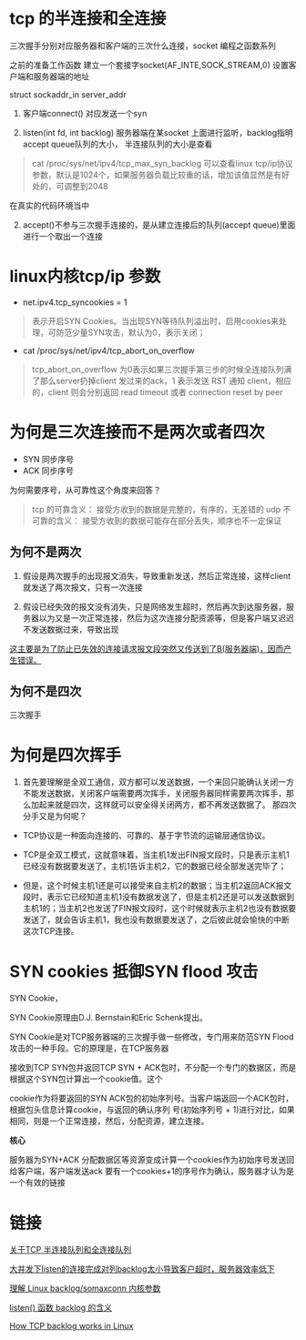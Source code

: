 # tcp 的半连接和全连接

三次握手分别对应服务器和客户端的三次什么连接，socket 编程之函数系列

之前的准备工作函数 建立一个套接字socket(AF_INTE,SOCK_STREAM,0) 设置客户端和服务器端的地址

struct sockaddr_in server_addr 


1. 客户端connect() 对应发送一个syn 

2. listen(int fd, int backlog) 服务器端在某socket 上面进行监听，backlog指明accept queue队列的大小， 半连接队列的大小是查看
>cat /proc/sys/net/ipv4/tcp_max_syn_backlog 可以查看linux tcp/ip协议参数，默认是1024个，如果服务器负载比较重的话，增加该值显然是有好处的，可调整到2048

在真实的代码环境当中

2. accept()不参与三次握手连接的，是从建立连接后的队列(accept queue)里面进行一个取出一个连接

# linux内核tcp/ip 参数
- net.ipv4.tcp_syncookies = 1
>表示开启SYN Cookies。当出现SYN等待队列溢出时，启用cookies来处理，可防范少量SYN攻击，默认为0，表示关闭； 

- cat /proc/sys/net/ipv4/tcp_abort_on_overflow 
>tcp_abort_on_overflow 为0表示如果三次握手第三步的时候全连接队列满了那么server扔掉client 发过来的ack，1 表示发送 RST 通知 client，相应的，client 则会分别返回 read timeout 或者 connection reset by peer


# 为何是三次连接而不是两次或者四次

- SYN 同步序号
- ACK 同步序号

为何需要序号，从可靠性这个角度来回答？

> tcp 的可靠含义： 接受方收到的数据是完整的，有序的，无差错的
> udp 不可靠的含义： 接受方收到的数据可能存在部分丢失，顺序也不一定保证


## 为何不是两次

1. 假设是两次握手的出现报文消失，导致重新发送，然后正常连接，这样client就发送了两次报文，只有一次连接

2. 假设已经失效的报文没有消失，只是网络发生超时，然后再次到达服务器，服务器以为又是一次正常连接，然后为这次连接分配资源等，但是客户端又迟迟不发送数据过来，导致出现

[这主要是为了防止已失效的连接请求报文段突然又传送到了B(服务器端)，因而产生错误。](https://blog.csdn.net/kzadmxz/article/details/73998537)

## 为何不是四次

三次握手

# 为何是四次挥手
1. 首先要理解是全双工通信，双方都可以发送数据，一个来回只能确认关闭一方不能发送数据，关闭客户端需要两次挥手，关闭服务器同样需要两次挥手，那么加起来就是四次，这样就可以安全得关闭两方，都不再发送数据了。
那四次分手又是为何呢？

- TCP协议是一种面向连接的、可靠的、基于字节流的运输层通信协议。

- TCP是全双工模式，这就意味着，当主机1发出FIN报文段时，只是表示主机1已经没有数据要发送了，主机1告诉主机2，它的数据已经全部发送完毕了；

- 但是，这个时候主机1还是可以接受来自主机2的数据；当主机2返回ACK报文段时，表示它已经知道主机1没有数据发送了，但是主机2还是可以发送数据到主机1的；当主机2也发送了FIN报文段时，这个时候就表示主机2也没有数据要发送了，就会告诉主机1，我也没有数据要发送了，之后彼此就会愉快的中断这次TCP连接。

# SYN cookies 抵御SYN flood 攻击

SYN Cookie， 
 

SYN Cookie原理由D.J. Bernstain和Eric Schenk提出。

SYN Cookie是对TCP服务器端的三次握手做一些修改，专门用来防范SYN Flood攻击的一种手段。它的原理是，在TCP服务器

接收到TCP SYN包并返回TCP SYN + ACK包时，不分配一个专门的数据区，而是根据这个SYN包计算出一个cookie值。这个

cookie作为将要返回的SYN ACK包的初始序列号。当客户端返回一个ACK包时，根据包头信息计算cookie，与返回的确认序列
号(初始序列号 + 1)进行对比，如果相同，则是一个正常连接，然后，分配资源，建立连接。

**核心**

服务器为SYN+ACK 分配数据区等资源变成计算一个cookies作为初始序号发送回给客户端，客户端发送ack 要有一个cookies+1的序号作为确认，服务器才认为是一个有效的链接

# 链接

[关于TCP 半连接队列和全连接队列](http://jm.taobao.org/2017/05/25/525-1/)

[大并发下listen的连接完成对列backlog太小导致客户超时，服务器效率低下](https://blog.csdn.net/lizhi200404520/article/details/6981272)

[理解 Linux backlog/somaxconn 内核参数](https://jaminzhang.github.io/linux/understand-Linux-backlog-and-somaxconn-kernel-arguments/)

[listen() 函数 backlog 的含义](https://blog.csdn.net/yangbodong22011/article/details/60399728)

[How TCP backlog works in Linux](http://veithen.io/2014/01/01/how-tcp-backlog-works-in-linux.html)